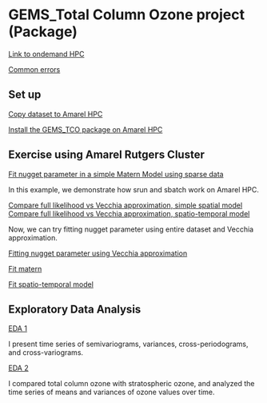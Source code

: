 # GEMS_Total Column Ozone project (Package)
[Link to ondemand HPC](http://ondemand.hpc.rutgers.edu )    

[Common errors](errors)  

## Set up

[Copy dataset to Amarel HPC](copy_gemsdata_to_amarel)

[Install the GEMS_TCO package on Amarel HPC](install_mypackage_in_amarel)

## Exercise using Amarel Rutgers Cluster

[Fit nugget parameter in a simple Matern Model using sparse data](fit_nugget)

In this example, we demonstrate how srun and sbatch work on Amarel HPC. 

[Compare full likelihood vs Vecchia approximation, simple spatial model ](Exercises/full_vs_vecchia)                
[Compare full likelihood vs Vecchia approximation, spatio-temporal model ](Exercises/full_vs_vecchia_spatio_temporal)            
              


Now, we can try fitting nugget parameter using entire dataset and Vecchia approximation.

[Fitting nugget parameter using Vecchia approximation](Exercises/fitting_nugget_vecchia) 

[Fit matern](Exercises/fit_matern)

[Fit spatio-temporal model](Exercises/fit_spatio-temporal_1027) 




## Exploratory Data Analysis
[EDA 1](GEMS_TCO_EDA/timeseries_statistics.ipynb)

I present time series of semivariograms, variances, cross-periodograms, and cross-variograms.

[EDA 2](GEMS_TCO_EDA/TCO_VS_Staratoshere.ipynb)

I compared total column ozone with stratospheric ozone, and analyzed the time series of means and variances of ozone values over time.
